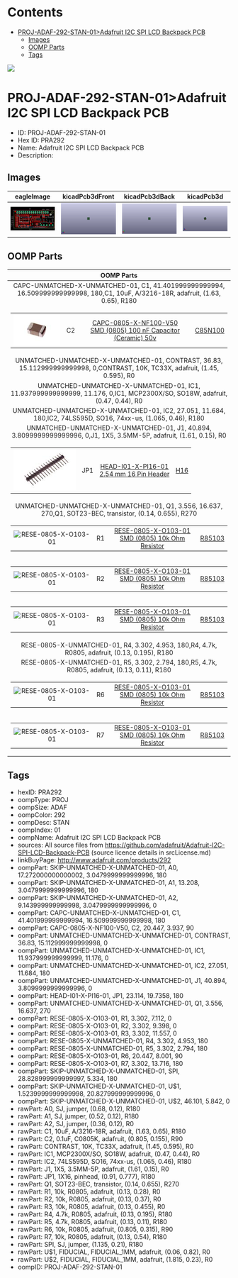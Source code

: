 



Contents
========

* [PROJ-ADAF-292-STAN-01>Adafruit I2C SPI LCD Backpack PCB](#proj-adaf-292-stan-01adafruit-i2c-spi-lcd-backpack-pcb)
	* [Images](#images)
	* [OOMP Parts](#oomp-parts)
	* [Tags](#tags)
  
![][im]
# PROJ-ADAF-292-STAN-01>Adafruit I2C SPI LCD Backpack PCB

- ID: PROJ-ADAF-292-STAN-01
- Hex ID: PRA292
- Name: Adafruit I2C SPI LCD Backpack PCB
- Description: 

## Images
  
  

|eagleImage|kicadPcb3dFront|kicadPcb3dBack|kicadPcb3d|
| :---: | :---: | :---: | :---: |
|[![eagleImage](eagleImage_140.png)](eagleImage_600.png)|[![kicadPcb3dFront](kicadPcb3dFront_140.png)](kicadPcb3dFront_600.png)|[![kicadPcb3dBack](kicadPcb3dBack_140.png)](kicadPcb3dBack_600.png)|[![kicadPcb3d](kicadPcb3d_140.png)](kicadPcb3d_600.png)|

## OOMP Parts
  

|OOMP Parts|
| :---: |
|CAPC-UNMATCHED-X-UNMATCHED-01, C1, 41.401999999999994, 16.509999999999998, 180,C1, 10uF, A/3216-18R, adafruit, (1.63, 0.65), R180|
|<table><tr><td>![CAPC-0805-X-NF100-V50](https://raw.githubusercontent.com/oomlout/oomlout_OOMP_parts/main/CAPC-0805-X-NF100-V50/image_140.jpg)</td><td> C2</td><td>[CAPC-0805-X-NF100-V50<br>SMD (0805) 100 nF Capacitor (Ceramic) 50v](https://github.com/oomlout/oomlout_OOMP_parts/tree/main/CAPC-0805-X-NF100-V50/)</td><td>[C85N100](https://github.com/oomlout/oomlout_OOMP_parts/tree/main/CAPC-0805-X-NF100-V50/)</td></tr></table>|
|UNMATCHED-UNMATCHED-X-UNMATCHED-01, CONTRAST, 36.83, 15.112999999999998, 0,CONTRAST, 10K, TC33X, adafruit, (1.45, 0.595), R0|
|UNMATCHED-UNMATCHED-X-UNMATCHED-01, IC1, 11.937999999999999, 11.176, 0,IC1, MCP2300X/SO, SO18W, adafruit, (0.47, 0.44), R0|
|UNMATCHED-UNMATCHED-X-UNMATCHED-01, IC2, 27.051, 11.684, 180,IC2, 74LS595D, SO16, 74xx-us, (1.065, 0.46), R180|
|UNMATCHED-UNMATCHED-X-UNMATCHED-01, J1, 40.894, 3.8099999999999996, 0,J1, 1X5, 3.5MM-5P, adafruit, (1.61, 0.15), R0|
|<table><tr><td>![HEAD-I01-X-PI16-01](https://raw.githubusercontent.com/oomlout/oomlout_OOMP_parts/main/HEAD-I01-X-PI16-01/image_140.jpg)</td><td> JP1</td><td>[HEAD-I01-X-PI16-01<br>2.54 mm 16 Pin Header](https://github.com/oomlout/oomlout_OOMP_parts/tree/main/HEAD-I01-X-PI16-01/)</td><td>[H16](https://github.com/oomlout/oomlout_OOMP_parts/tree/main/HEAD-I01-X-PI16-01/)</td></tr></table>|
|UNMATCHED-UNMATCHED-X-UNMATCHED-01, Q1, 3.556, 16.637, 270,Q1, SOT23-BEC, transistor, (0.14, 0.655), R270|
|<table><tr><td>![RESE-0805-X-O103-01](https://raw.githubusercontent.com/oomlout/oomlout_OOMP_parts/main/RESE-0805-X-O103-01/image_140.jpg)</td><td> R1</td><td>[RESE-0805-X-O103-01<br>SMD (0805) 10k Ohm Resistor](https://github.com/oomlout/oomlout_OOMP_parts/tree/main/RESE-0805-X-O103-01/)</td><td>[R85103](https://github.com/oomlout/oomlout_OOMP_parts/tree/main/RESE-0805-X-O103-01/)</td></tr></table>|
|<table><tr><td>![RESE-0805-X-O103-01](https://raw.githubusercontent.com/oomlout/oomlout_OOMP_parts/main/RESE-0805-X-O103-01/image_140.jpg)</td><td> R2</td><td>[RESE-0805-X-O103-01<br>SMD (0805) 10k Ohm Resistor](https://github.com/oomlout/oomlout_OOMP_parts/tree/main/RESE-0805-X-O103-01/)</td><td>[R85103](https://github.com/oomlout/oomlout_OOMP_parts/tree/main/RESE-0805-X-O103-01/)</td></tr></table>|
|<table><tr><td>![RESE-0805-X-O103-01](https://raw.githubusercontent.com/oomlout/oomlout_OOMP_parts/main/RESE-0805-X-O103-01/image_140.jpg)</td><td> R3</td><td>[RESE-0805-X-O103-01<br>SMD (0805) 10k Ohm Resistor](https://github.com/oomlout/oomlout_OOMP_parts/tree/main/RESE-0805-X-O103-01/)</td><td>[R85103](https://github.com/oomlout/oomlout_OOMP_parts/tree/main/RESE-0805-X-O103-01/)</td></tr></table>|
|RESE-0805-X-UNMATCHED-01, R4, 3.302, 4.953, 180,R4, 4.7k, R0805, adafruit, (0.13, 0.195), R180|
|RESE-0805-X-UNMATCHED-01, R5, 3.302, 2.794, 180,R5, 4.7k, R0805, adafruit, (0.13, 0.11), R180|
|<table><tr><td>![RESE-0805-X-O103-01](https://raw.githubusercontent.com/oomlout/oomlout_OOMP_parts/main/RESE-0805-X-O103-01/image_140.jpg)</td><td> R6</td><td>[RESE-0805-X-O103-01<br>SMD (0805) 10k Ohm Resistor](https://github.com/oomlout/oomlout_OOMP_parts/tree/main/RESE-0805-X-O103-01/)</td><td>[R85103](https://github.com/oomlout/oomlout_OOMP_parts/tree/main/RESE-0805-X-O103-01/)</td></tr></table>|
|<table><tr><td>![RESE-0805-X-O103-01](https://raw.githubusercontent.com/oomlout/oomlout_OOMP_parts/main/RESE-0805-X-O103-01/image_140.jpg)</td><td> R7</td><td>[RESE-0805-X-O103-01<br>SMD (0805) 10k Ohm Resistor](https://github.com/oomlout/oomlout_OOMP_parts/tree/main/RESE-0805-X-O103-01/)</td><td>[R85103](https://github.com/oomlout/oomlout_OOMP_parts/tree/main/RESE-0805-X-O103-01/)</td></tr></table>|

## Tags

- hexID: PRA292
- oompType: PROJ
- oompSize: ADAF
- oompColor: 292
- oompDesc: STAN
- oompIndex: 01
- oompName: Adafruit I2C SPI LCD Backpack PCB
- sources: All source files from https://github.com/adafruit/Adafruit-I2C-SPI-LCD-Backpack-PCB (source licence details in srcLicense.md)
- linkBuyPage: http://www.adafruit.com/products/292
- oompPart: SKIP-UNMATCHED-X-UNMATCHED-01, A0, 17.272000000000002, 3.0479999999999996, 180
- oompPart: SKIP-UNMATCHED-X-UNMATCHED-01, A1, 13.208, 3.0479999999999996, 180
- oompPart: SKIP-UNMATCHED-X-UNMATCHED-01, A2, 9.143999999999998, 3.0479999999999996, 0
- oompPart: CAPC-UNMATCHED-X-UNMATCHED-01, C1, 41.401999999999994, 16.509999999999998, 180
- oompPart: CAPC-0805-X-NF100-V50, C2, 20.447, 3.937, 90
- oompPart: UNMATCHED-UNMATCHED-X-UNMATCHED-01, CONTRAST, 36.83, 15.112999999999998, 0
- oompPart: UNMATCHED-UNMATCHED-X-UNMATCHED-01, IC1, 11.937999999999999, 11.176, 0
- oompPart: UNMATCHED-UNMATCHED-X-UNMATCHED-01, IC2, 27.051, 11.684, 180
- oompPart: UNMATCHED-UNMATCHED-X-UNMATCHED-01, J1, 40.894, 3.8099999999999996, 0
- oompPart: HEAD-I01-X-PI16-01, JP1, 23.114, 19.7358, 180
- oompPart: UNMATCHED-UNMATCHED-X-UNMATCHED-01, Q1, 3.556, 16.637, 270
- oompPart: RESE-0805-X-O103-01, R1, 3.302, 7.112, 0
- oompPart: RESE-0805-X-O103-01, R2, 3.302, 9.398, 0
- oompPart: RESE-0805-X-O103-01, R3, 3.302, 11.557, 0
- oompPart: RESE-0805-X-UNMATCHED-01, R4, 3.302, 4.953, 180
- oompPart: RESE-0805-X-UNMATCHED-01, R5, 3.302, 2.794, 180
- oompPart: RESE-0805-X-O103-01, R6, 20.447, 8.001, 90
- oompPart: RESE-0805-X-O103-01, R7, 3.302, 13.716, 180
- oompPart: SKIP-UNMATCHED-X-UNMATCHED-01, SPI, 28.828999999999997, 5.334, 180
- oompPart: SKIP-UNMATCHED-X-UNMATCHED-01, U$1, 1.5239999999999998, 20.827999999999996, 0
- oompPart: SKIP-UNMATCHED-X-UNMATCHED-01, U$2, 46.101, 5.842, 0
- rawPart: A0, SJ, jumper, (0.68, 0.12), R180
- rawPart: A1, SJ, jumper, (0.52, 0.12), R180
- rawPart: A2, SJ, jumper, (0.36, 0.12), R0
- rawPart: C1, 10uF, A/3216-18R, adafruit, (1.63, 0.65), R180
- rawPart: C2, 0.1uF, C0805K, adafruit, (0.805, 0.155), R90
- rawPart: CONTRAST, 10K, TC33X, adafruit, (1.45, 0.595), R0
- rawPart: IC1, MCP2300X/SO, SO18W, adafruit, (0.47, 0.44), R0
- rawPart: IC2, 74LS595D, SO16, 74xx-us, (1.065, 0.46), R180
- rawPart: J1, 1X5, 3.5MM-5P, adafruit, (1.61, 0.15), R0
- rawPart: JP1, 1X16, pinhead, (0.91, 0.777), R180
- rawPart: Q1, SOT23-BEC, transistor, (0.14, 0.655), R270
- rawPart: R1, 10k, R0805, adafruit, (0.13, 0.28), R0
- rawPart: R2, 10k, R0805, adafruit, (0.13, 0.37), R0
- rawPart: R3, 10k, R0805, adafruit, (0.13, 0.455), R0
- rawPart: R4, 4.7k, R0805, adafruit, (0.13, 0.195), R180
- rawPart: R5, 4.7k, R0805, adafruit, (0.13, 0.11), R180
- rawPart: R6, 10k, R0805, adafruit, (0.805, 0.315), R90
- rawPart: R7, 10k, R0805, adafruit, (0.13, 0.54), R180
- rawPart: SPI, SJ, jumper, (1.135, 0.21), R180
- rawPart: U$1, FIDUCIAL, FIDUCIAL_1MM, adafruit, (0.06, 0.82), R0
- rawPart: U$2, FIDUCIAL, FIDUCIAL_1MM, adafruit, (1.815, 0.23), R0
- oompID: PROJ-ADAF-292-STAN-01



[im]: kicadPcb3d_450.png
